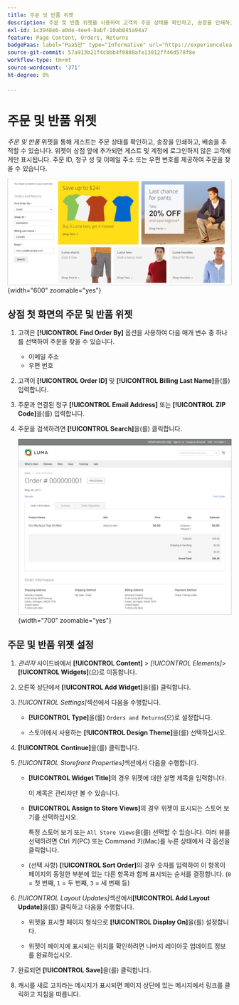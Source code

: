```yaml
---
title: 주문 및 반품 위젯
description: 주문 및 반품 위젯을 사용하여 고객의 주문 상태를 확인하고, 송장을 인쇄하고, 선적을 추적할 수 있는 기능을 제공하는 방법에 대해 알아봅니다.
exl-id: 1c3948e6-a0de-4ee4-8abf-10ab845a94a7
feature: Page Content, Orders, Returns
badgePaas: label="PaaS만" type="Informative" url="https://experienceleague.adobe.com/en/docs/commerce/user-guides/product-solutions" tooltip="Adobe Commerce 온 클라우드 프로젝트(Adobe 관리 PaaS 인프라) 및 온프레미스 프로젝트에만 적용됩니다."
source-git-commit: 57a913b21f4cbbb4f0800afe13012ff46d578f8e
workflow-type: tm+mt
source-wordcount: '371'
ht-degree: 0%

---
```


# 주문 및 반품 위젯

_주문 및 반품_ 위젯을 통해 게스트는 주문 상태를 확인하고, 송장을 인쇄하고, 배송을 추적할 수 있습니다. 위젯이 상점 앞에 추가되면 게스트 및 계정에 로그인하지 않은 고객에게만 표시됩니다. 주문 ID, 청구 성 및 이메일 주소 또는 우편 번호를 제공하여 주문을 찾을 수 있습니다.

![상점 앞 사이드바의 주문 및 반품 위젯](./assets/storefront-widget-orders-returns-sidebar.png){width="600" zoomable="yes"}

## 상점 첫 화면의 주문 및 반품 위젯

1. 고객은 **[!UICONTROL Find Order By]** 옵션을 사용하여 다음 매개 변수 중 하나를 선택하여 주문을 찾을 수 있습니다.

   - 이메일 주소
   - 우편 번호

1. 고객이 **[!UICONTROL Order ID]** 및 **[!UICONTROL Billing Last Name]**&#x200B;을(를) 입력합니다.

1. 주문과 연결된 청구 **[!UICONTROL Email Address]** 또는 **[!UICONTROL ZIP Code]**&#x200B;을(를) 입력합니다.

1. 주문을 검색하려면 **[!UICONTROL Search]**&#x200B;을(를) 클릭합니다.

   ![상점 앞에 표시되는 주문 정보](./assets/storefront-widget-orders-returns-view.png){width="700" zoomable="yes"}

## 주문 및 반품 위젯 설정

1. _관리자_ 사이드바에서 **[!UICONTROL Content]** > _[!UICONTROL Elements]_>**[!UICONTROL Widgets]**(으)로 이동합니다.

1. 오른쪽 상단에서 **[!UICONTROL Add Widget]**&#x200B;을(를) 클릭합니다.

1. _[!UICONTROL Settings]_&#x200B;섹션에서 다음을 수행합니다.

   - **[!UICONTROL Type]**&#x200B;을(를) `Orders and Returns`(으)로 설정합니다.

   - 스토어에서 사용하는 **[!UICONTROL Design Theme]**&#x200B;을(를) 선택하십시오.

1. **[!UICONTROL Continue]**&#x200B;을(를) 클릭합니다.

1. _[!UICONTROL Storefront Properties]_&#x200B;섹션에서 다음을 수행합니다.

   - **[!UICONTROL Widget Title]**&#x200B;의 경우 위젯에 대한 설명 제목을 입력합니다.

     이 제목은 관리자만 볼 수 있습니다.

   - **[!UICONTROL Assign to Store Views]**&#x200B;의 경우 위젯이 표시되는 스토어 보기를 선택하십시오.

     특정 스토어 보기 또는 `All Store Views`을(를) 선택할 수 있습니다. 여러 뷰를 선택하려면 Ctrl 키(PC) 또는 Command 키(Mac)를 누른 상태에서 각 옵션을 클릭합니다.

   - (선택 사항) **[!UICONTROL Sort Order]**&#x200B;의 경우 숫자를 입력하여 이 항목이 페이지의 동일한 부분에 있는 다른 항목과 함께 표시되는 순서를 결정합니다. (`0` = 첫 번째, `1` = 두 번째, `3` = 세 번째 등)

1. _[!UICONTROL Layout Updates]_&#x200B;섹션에서&#x200B;**[!UICONTROL Add Layout Update]**&#x200B;을(를) 클릭하고 다음을 수행합니다.

   - 위젯을 표시할 페이지 형식으로 **[!UICONTROL Display On]**&#x200B;을(를) 설정합니다.

   - 위젯이 페이지에 표시되는 위치를 확인하려면 나머지 레이아웃 업데이트 정보를 완료하십시오.

1. 완료되면 **[!UICONTROL Save]**&#x200B;을(를) 클릭합니다.

1. 캐시를 새로 고치라는 메시지가 표시되면 페이지 상단에 있는 메시지에서 링크를 클릭하고 지침을 따릅니다.
